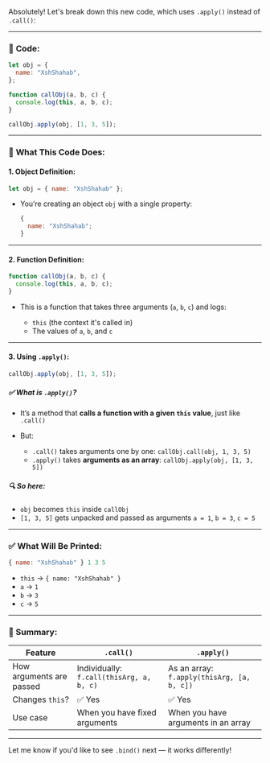 Absolutely! Let's break down this new code, which uses `.apply()` instead of `.call()`:

---

### 🔹 **Code:**

```js
let obj = {
  name: "XshShahab",
};

function callObj(a, b, c) {
  console.log(this, a, b, c);
}

callObj.apply(obj, [1, 3, 5]);
```

---

### 🔹 **What This Code Does:**

#### 1. **Object Definition:**

```js
let obj = { name: "XshShahab" };
```

- You’re creating an object `obj` with a single property:

  ```js
  {
    name: "XshShahab";
  }
  ```

---

#### 2. **Function Definition:**

```js
function callObj(a, b, c) {
  console.log(this, a, b, c);
}
```

- This is a function that takes three arguments (`a`, `b`, `c`) and logs:

  - `this` (the context it's called in)
  - The values of `a`, `b`, and `c`

---

#### 3. **Using `.apply()`:**

```js
callObj.apply(obj, [1, 3, 5]);
```

##### ✅ What is `.apply()`?

- It’s a method that **calls a function with a given `this` value**, just like `.call()`
- But:

  - `.call()` takes arguments one by one: `callObj.call(obj, 1, 3, 5)`
  - `.apply()` takes **arguments as an array**: `callObj.apply(obj, [1, 3, 5])`

##### 🔍 So here:

- `obj` becomes `this` inside `callObj`
- `[1, 3, 5]` gets unpacked and passed as arguments `a = 1`, `b = 3`, `c = 5`

---

### ✅ **What Will Be Printed:**

```js
{ name: "XshShahab" } 1 3 5
```

- `this` → `{ name: "XshShahab" }`
- `a` → `1`
- `b` → `3`
- `c` → `5`

---

### 🧠 Summary:

| Feature                  | `.call()`                                | `.apply()`                                 |
| ------------------------ | ---------------------------------------- | ------------------------------------------ |
| How arguments are passed | Individually: `f.call(thisArg, a, b, c)` | As an array: `f.apply(thisArg, [a, b, c])` |
| Changes `this`?          | ✅ Yes                                   | ✅ Yes                                     |
| Use case                 | When you have fixed arguments            | When you have arguments in an array        |

---

Let me know if you'd like to see `.bind()` next — it works differently!
